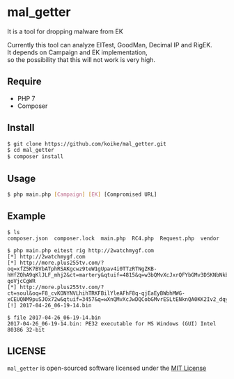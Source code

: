 # mal_getter
It is a tool for dropping malware from EK  

Currently this tool can analyze EITest, GoodMan, Decimal IP and RigEK.  
It depends on Campaign and EK implementation,  
so the possibility that this will not work is very high.

## Require
- PHP 7
- Composer

## Install
```sh
$ git clone https://github.com/koike/mal_getter.git
$ cd mal_getter
$ composer install
```

## Usage
```sh
$ php main.php [Campaign] [EK] [Compromised URL]
```

## Example
```
$ ls
composer.json  composer.lock  main.php  RC4.php  Request.php  vendor

$ php main.php eitest rig http://2watchmygf.com
[*] http://2watchmygf.com
[*] http://more.plus255tv.com/?oq=xfZ5K7BVbATphRSAKgcwz9teW1gUpav4i0TTzRTNgZKB-hHfZQhA9qKlJLF_mhj2&ct=martery&qtuif=4815&q=w3bQMvXcJxrQFYbGMv3DSKNbNkbWHViPxo2G9MildZyqZGX_k7vDfF-qoVjcCgWR
[*] http://more.plus255tv.com/?ct=soul&oq=F8_cvKONYNVLhihTRKFBilYleAFhF8q-qjEaEyBWbhMWG-xCEUQNM9puSJOx72w&qtuif=3457&q=wXnQMvXcJwDQCobGMvrESLtENknQA0KK2Iv2_dqyEoH9c2nihNzUSkrw6B2aCm2
[!] 2017-04-26_06-19-14.bin

$ file 2017-04-26_06-19-14.bin
2017-04-26_06-19-14.bin: PE32 executable for MS Windows (GUI) Intel 80386 32-bit
```

## LICENSE
```mal_getter``` is open-sourced software licensed under the [MIT License](LICENSE)
